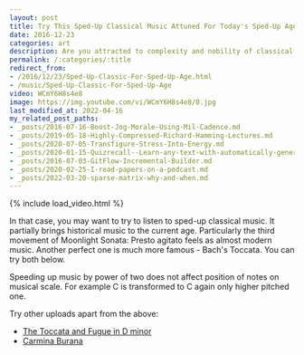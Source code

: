 ```yaml
---
layout: post
title: Try This Sped-Up Classical Music Attuned For Today's Sped-Up Age
date: 2016-12-23
categories: art
description: Are you attracted to complexity and nobility of classical music, but deterred by its slow pace?
permalink: /:categories/:title
redirect_from:
- /2016/12/23/Sped-Up-Classic-For-Sped-Up-Age.html
- /music/Sped-Up-Classic-For-Sped-Up-Age
video: WCmY6H8s4e8
image: https://img.youtube.com/vi/WCmY6H8s4e8/0.jpg
last_modified_at: 2022-04-16
my_related_post_paths:
- _posts/2016-07-16-Boost-Jog-Morale-Using-Mil-Cadence.md
- _posts/2019-05-18-Highly-Compressed-Richard-Hamming-Lectures.md
- _posts/2020-07-05-Transfigure-Stress-Into-Energy.md
- _posts/2020-01-15-Quizrecall--Learn-any-text-with-automatically-generated-quiz.md
- _posts/2016-07-03-GitFlow-Incremental-Builder.md
- _posts/2020-02-25-I-read-papers-on-a-podcast.md
- _posts/2022-03-20-sparse-matrix-why-and-when.md
---
```




{% include load_video.html %}

In that case, you may want to try to listen to sped-up classical music.
It partially brings historical music to the current age.
Particularly the third movement of Moonlight Sonata: Presto agitato feels as almost modern music.
Another perfect one is much more famous - Bach's Toccata.
You can try both below.

Speeding up music by power of two does not affect position of notes on musical scale. For example C is transformed to C again only higher pitched one.

Try other uploads apart from the above:
- [The Toccata and Fugue in D minor](https://www.youtube.com/watch?v=ENeqCgdxo3Q)
- [Carmina Burana](https://www.youtube.com/watch?v=D2NtxXCpad4)
